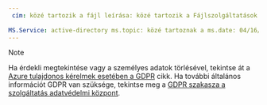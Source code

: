 ```yaml
---
 cím: közé tartozik a fájl leírása: közé tartozik a Fájlszolgáltatások: active-directory Szerző: eross-msft
 
MS.Service: active-directory ms.topic: közé tartoznak a ms.date: 04/16/2018 ms.author: lizross ms.custom: fájlokat
---
```


>[!Note] 
>Ha érdekli megtekintése vagy a személyes adatok törlésével, tekintse át a [Azure tulajdonos kérelmek esetében a GDPR](https://docs.microsoft.com/microsoft-365/compliance/gdpr-dsr-azure) cikk. Ha további általános információt GDPR van szüksége, tekintse meg a [GDPR szakasza a szolgáltatás adatvédelmi központ](https://www.microsoft.com/en-us/TrustCenter/Privacy/gdpr/default.aspx).